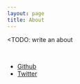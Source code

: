```yaml
---
layout: page
title: About
---
```


<TODO: write an about

<br>

- [Github](https://github.com/InquilineKea)
- [Twitter](https://twitter.com/InquilineKea)

